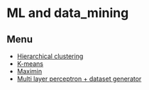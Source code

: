 # ML and data_mining

## Menu

- [Hierarchical clustering](https://github.com/AKosmachyov/ML_and_data_mining/tree/master/hierarchical%20clustering)
- [K-means](https://github.com/AKosmachyov/ML_and_data_mining/tree/master/k-means)
- [Maximin](https://github.com/AKosmachyov/ML_and_data_mining/tree/master/maximin)
- [Multi layer perceptron + dataset generator](https://github.com/AKosmachyov/ML_and_data_mining/tree/master/perceptron)

